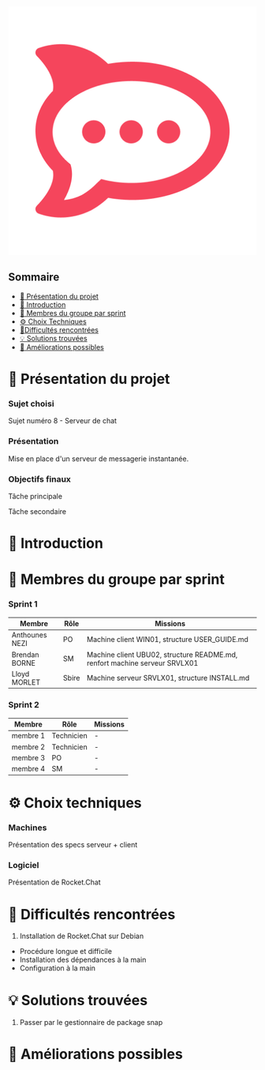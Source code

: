 ![logo de Rocket.Chat](Ressources/rocketchat.jpg)

## Sommaire 

- [🎯 Présentation du projet](#presentation-du-projet)
- [📜 Introduction](#introduction)
- [👥 Membres du groupe par sprint](#membres-du-groupe-par-sprint)
- [⚙️ Choix Techniques](#choix-techniques)
- [🧗Difficultés rencontrées](#difficultes-rencontrees)
- [💡 Solutions trouvées](#solutions-trouvees)
- [🚀 Améliorations possibles](#ameliorations-possibles)

# 🎯 Présentation du projet
<span id="presentation-du-projet"></span>

### Sujet choisi

Sujet numéro 8 - Serveur de chat

### Présentation

Mise en place d'un serveur de messagerie instantanée.

### Objectifs finaux

Tâche principale 

Tâche secondaire

# 📜 Introduction
<span id="introduction"></span>

# 👥 Membres du groupe par sprint
<span id="membres-du-groupe-par-sprint"></span>

### Sprint 1

| Membre   | Rôle       | Missions |
| -------- | ---------- | -------- |
| Anthounes NEZI| PO    | Machine  client WIN01, structure USER_GUIDE.md |
| Brendan BORNE | SM    | Machine client UBU02, structure README.md, renfort machine serveur SRVLX01 |
| Lloyd MORLET  | Sbire | Machine serveur SRVLX01, structure INSTALL.md |

### Sprint 2

| Membre   | Rôle       | Missions |
| -------- | ---------- | -------- |
| membre 1 | Technicien | -        |
| membre 2 | Technicien | -        |
| membre 3 | PO         | -        |
| membre 4 | SM         | -        |

# ⚙️ Choix techniques
<span id="choix-techniques"></span>

### Machines

Présentation des specs serveur + client

### Logiciel

Présentation de Rocket.Chat


# 🧗 Difficultés rencontrées
<span id="difficultes-rencontrees"></span>

1. Installation de Rocket.Chat sur Debian
  * Procédure longue et difficile
  * Installation des dépendances à la main
  * Configuration à la main   

# 💡 Solutions trouvées
<span id="solutions-trouvees"></span>

1. Passer par le gestionnaire de package snap

# 🚀 Améliorations possibles
<span id="ameliorations-possibles"></span>
